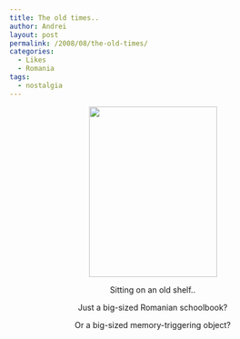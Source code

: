 ```yaml
---
title: The old times..
author: Andrei
layout: post
permalink: /2008/08/the-old-times/
categories:
  - Likes
  - Romania
tags:
  - nostalgia
---
```

<p style="text-align: center;">
  <a href="http://blog.andreineculau.com/wp-content/uploads/2008/08/img_5799.jpg"><img class="alignnone size-medium wp-image-171" title="Manual Limba Română" src="http://blog.andreineculau.com/wp-content/uploads/2008/08/img_5799-225x300.jpg" alt="" width="225" height="300" /></a>
</p>

<p style="text-align: center;">
  Sitting on an old shelf..
</p>

<p style="text-align: center;">
  Just a big-sized Romanian schoolbook?
</p>

<p style="text-align: center;">
  Or a big-sized memory-triggering object?
</p>